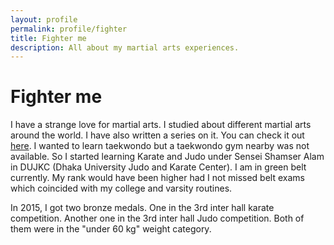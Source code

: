 ```yaml
---
layout: profile
permalink: profile/fighter
title: Fighter me
description: All about my martial arts experiences.
---
```


# Fighter me

I have a strange love for martial arts. I studied about different martial arts around the world. I have also written a series on it. You can check it out [here](/martial_arts/index.html). I wanted to learn taekwondo but a taekwondo gym nearby was not available. So I started learning Karate and Judo under Sensei Shamser Alam in DUJKC (Dhaka University Judo and Karate Center). I am in green belt currently. My rank would have been higher had I not missed belt exams which coincided with my college and varsity routines.

In 2015, I got two bronze medals. One in the 3rd inter hall karate competition. Another one in the 3rd inter hall Judo competition. Both of them were in the "under 60 kg" weight category.
